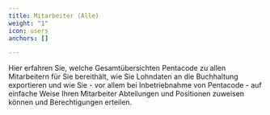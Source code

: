 ```yaml
---
title: Mitarbeiter (Alle)
weight: "1"
icon: users
anchors: []

---
```

Hier erfahren Sie, welche Gesamtübersichten Pentacode zu allen Mitarbeitern für Sie bereithält, wie Sie Lohndaten an die Buchhaltung exportieren und wie Sie - vor allem bei Inbetriebnahme von Pentacode - auf einfache Weise Ihren Mitarbeiter Abteilungen und Positionen zuweisen können und Berechtigungen erteilen.